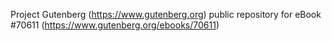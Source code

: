 Project Gutenberg (https://www.gutenberg.org) public repository for
eBook #70611 (https://www.gutenberg.org/ebooks/70611)
